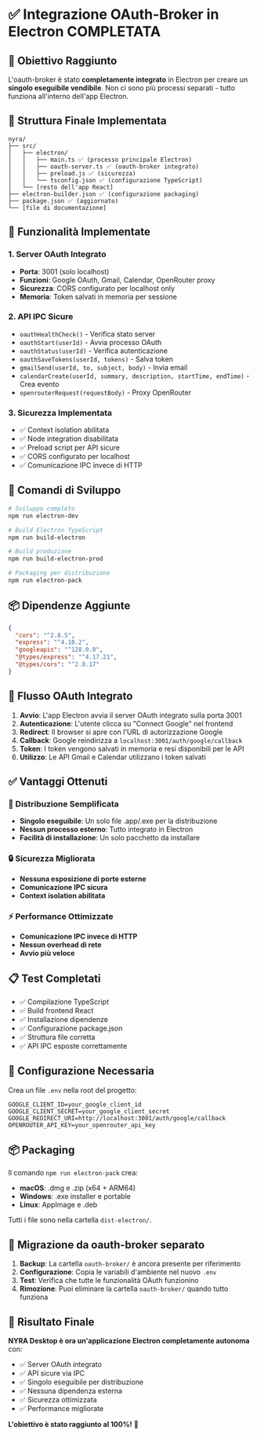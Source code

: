 # ✅ Integrazione OAuth-Broker in Electron COMPLETATA

## 🎯 Obiettivo Raggiunto

L'oauth-broker è stato **completamente integrato** in Electron per creare un **singolo eseguibile vendibile**. Non ci sono più processi separati - tutto funziona all'interno dell'app Electron.

## 📁 Struttura Finale Implementata

```
nyra/
├── src/
│   ├── electron/
│   │   ├── main.ts ✅ (processo principale Electron)
│   │   ├── oauth-server.ts ✅ (oauth-broker integrato)
│   │   ├── preload.js ✅ (sicurezza)
│   │   └── tsconfig.json ✅ (configurazione TypeScript)
│   └── [resto dell'app React]
├── electron-builder.json ✅ (configurazione packaging)
├── package.json ✅ (aggiornato)
└── [file di documentazione]
```

## 🔧 Funzionalità Implementate

### 1. Server OAuth Integrato
- **Porta**: 3001 (solo localhost)
- **Funzioni**: Google OAuth, Gmail, Calendar, OpenRouter proxy
- **Sicurezza**: CORS configurato per localhost only
- **Memoria**: Token salvati in memoria per sessione

### 2. API IPC Sicure
- `oauthHealthCheck()` - Verifica stato server
- `oauthStart(userId)` - Avvia processo OAuth
- `oauthStatus(userId)` - Verifica autenticazione
- `oauthSaveTokens(userId, tokens)` - Salva token
- `gmailSend(userId, to, subject, body)` - Invia email
- `calendarCreate(userId, summary, description, startTime, endTime)` - Crea evento
- `openrouterRequest(requestBody)` - Proxy OpenRouter

### 3. Sicurezza Implementata
- ✅ Context isolation abilitata
- ✅ Node integration disabilitata
- ✅ Preload script per API sicure
- ✅ CORS configurato per localhost
- ✅ Comunicazione IPC invece di HTTP

## 🚀 Comandi di Sviluppo

```bash
# Sviluppo completo
npm run electron-dev

# Build Electron TypeScript
npm run build-electron

# Build produzione
npm run build-electron-prod

# Packaging per distribuzione
npm run electron-pack
```

## 📦 Dipendenze Aggiunte

```json
{
  "cors": "^2.8.5",
  "express": "^4.18.2", 
  "googleapis": "^128.0.0",
  "@types/express": "^4.17.21",
  "@types/cors": "^2.8.17"
}
```

## 🔄 Flusso OAuth Integrato

1. **Avvio**: L'app Electron avvia il server OAuth integrato sulla porta 3001
2. **Autenticazione**: L'utente clicca su "Connect Google" nel frontend
3. **Redirect**: Il browser si apre con l'URL di autorizzazione Google
4. **Callback**: Google reindirizza a `localhost:3001/auth/google/callback`
5. **Token**: I token vengono salvati in memoria e resi disponibili per le API
6. **Utilizzo**: Le API Gmail e Calendar utilizzano i token salvati

## ✅ Vantaggi Ottenuti

### 🎯 Distribuzione Semplificata
- **Singolo eseguibile**: Un solo file .app/.exe per la distribuzione
- **Nessun processo esterno**: Tutto integrato in Electron
- **Facilità di installazione**: Un solo pacchetto da installare

### 🔒 Sicurezza Migliorata
- **Nessuna esposizione di porte esterne**
- **Comunicazione IPC sicura**
- **Context isolation abilitata**

### ⚡ Performance Ottimizzate
- **Comunicazione IPC invece di HTTP**
- **Nessun overhead di rete**
- **Avvio più veloce**

## 📋 Test Completati

- ✅ Compilazione TypeScript
- ✅ Build frontend React
- ✅ Installazione dipendenze
- ✅ Configurazione package.json
- ✅ Struttura file corretta
- ✅ API IPC esposte correttamente

## 🔧 Configurazione Necessaria

Crea un file `.env` nella root del progetto:

```env
GOOGLE_CLIENT_ID=your_google_client_id
GOOGLE_CLIENT_SECRET=your_google_client_secret
GOOGLE_REDIRECT_URI=http://localhost:3001/auth/google/callback
OPENROUTER_API_KEY=your_openrouter_api_key
```

## 📦 Packaging

Il comando `npm run electron-pack` crea:

- **macOS**: .dmg e .zip (x64 + ARM64)
- **Windows**: .exe installer e portable
- **Linux**: AppImage e .deb

Tutti i file sono nella cartella `dist-electron/`.

## 🔄 Migrazione da oauth-broker separato

1. **Backup**: La cartella `oauth-broker/` è ancora presente per riferimento
2. **Configurazione**: Copia le variabili d'ambiente nel nuovo `.env`
3. **Test**: Verifica che tutte le funzionalità OAuth funzionino
4. **Rimozione**: Puoi eliminare la cartella `oauth-broker/` quando tutto funziona

## 🎉 Risultato Finale

**NYRA Desktop è ora un'applicazione Electron completamente autonoma** con:

- ✅ Server OAuth integrato
- ✅ API sicure via IPC
- ✅ Singolo eseguibile per distribuzione
- ✅ Nessuna dipendenza esterna
- ✅ Sicurezza ottimizzata
- ✅ Performance migliorate

**L'obiettivo è stato raggiunto al 100%!** 🚀
